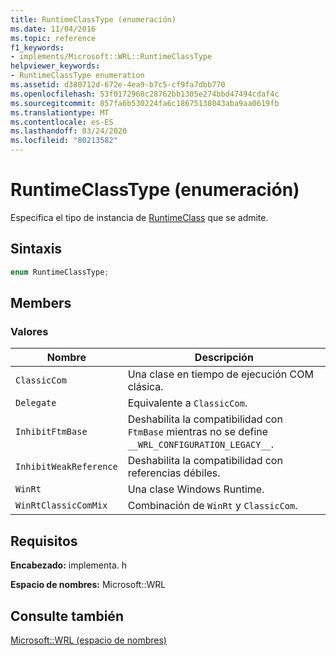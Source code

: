 ```yaml
---
title: RuntimeClassType (enumeración)
ms.date: 11/04/2016
ms.topic: reference
f1_keywords:
- implements/Microsoft::WRL::RuntimeClassType
helpviewer_keywords:
- RuntimeClassType enumeration
ms.assetid: d380712d-672e-4ea9-b7c5-cf9fa7dbb770
ms.openlocfilehash: 53f0172968c28762bb1305e274bbd47494cdaf4c
ms.sourcegitcommit: 857fa6b530224fa6c18675138043aba9aa0619fb
ms.translationtype: MT
ms.contentlocale: es-ES
ms.lasthandoff: 03/24/2020
ms.locfileid: "80213582"
---
```

# <a name="runtimeclasstype-enumeration"></a>RuntimeClassType (enumeración)

Especifica el tipo de instancia de [RuntimeClass](runtimeclass-class.md) que se admite.

## <a name="syntax"></a>Sintaxis

```cpp
enum RuntimeClassType;
```

## <a name="members"></a>Members

### <a name="values"></a>Valores

|Nombre|Descripción|
|----------|-----------------|
|`ClassicCom`|Una clase en tiempo de ejecución COM clásica.|
|`Delegate`|Equivalente a `ClassicCom`.|
|`InhibitFtmBase`|Deshabilita la compatibilidad con `FtmBase` mientras no se define `__WRL_CONFIGURATION_LEGACY__`.|
|`InhibitWeakReference`|Deshabilita la compatibilidad con referencias débiles.|
|`WinRt`|Una clase Windows Runtime.|
|`WinRtClassicComMix`|Combinación de `WinRt` y `ClassicCom`.|

## <a name="requirements"></a>Requisitos

**Encabezado:** implementa. h

**Espacio de nombres:** Microsoft::WRL

## <a name="see-also"></a>Consulte también

[Microsoft::WRL (espacio de nombres)](microsoft-wrl-namespace.md)
